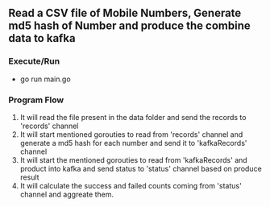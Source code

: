 ## Read a CSV file of Mobile Numbers, Generate md5 hash of Number and produce the combine data to kafka

### Execute/Run
  - go run main.go

### Program Flow
1. It will read the file present in the data folder and send the records to 'records' channel
2. It will start mentioned gorouties to read from 'records' channel and generate a md5 hash for each number and send it to 'kafkaRecords' channel 
3. It will start the mentioned gorouties to read from 'kafkaRecords' and product into kafka and send status to 'status' channel based on produce result
4. It will calculate the success and failed counts coming from 'status' channel and aggreate them. 
